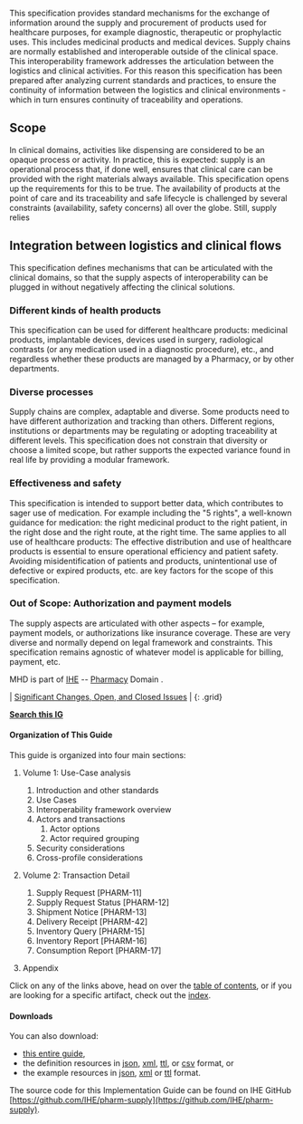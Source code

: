 
This specification provides standard mechanisms for the exchange of information around the supply and procurement of products used for healthcare purposes, for example diagnostic, therapeutic or prophylactic uses. This includes medicinal products and medical devices.
Supply chains are normally established and interoperable outside of the clinical space. This interoperability framework addresses the articulation between the logistics and clinical activities. For this reason this specification has been prepared after analyzing current standards and practices, to ensure the continuity of information between the logistics and clinical environments - which in turn ensures continuity of traceability and operations.

## Scope
In clinical domains, activities like dispensing are considered to be an opaque process or activity. In practice, this is expected: supply is an operational process that, if done well, ensures that clinical care can be provided with the right materials always available. This specification opens up the requirements for this to be true. The availability of products at the point of care and its traceability and safe lifecycle is challenged by several constraints (availability, safety concerns) all over the globe. Still, supply relies 

## Integration between logistics and clinical flows
This specification defines mechanisms that can be articulated with the clinical domains, so that the supply aspects of interoperability can be plugged in without negatively affecting the clinical solutions.

### Different kinds of health products
This specification can be used for different healthcare products: medicinal products, implantable devices, devices used in surgery, radiological contrasts (or any medication used in a diagnostic procedure), etc., and regardless whether these products are managed by a Pharmacy, or by other departments.
### Diverse processes
Supply chains are complex, adaptable and diverse. Some products need to have different authorization and tracking than others. Different regions, institutions or departments may be regulating or adopting traceability at different levels. This specification does not constrain that diversity or choose a limited scope, but rather supports the expected variance found in real life by providing a modular framework. 
### Effectiveness and safety
This specification is intended to support better data, which contributes to sager use of medication. For example including the "5 rights", a well-known guidance for medication: the right medicinal product to the right patient, in the right dose and the right route, at the right time. The same applies to all use of healthcare products: The effective distribution and use of healthcare products is essential to ensure operational efficiency and patient safety. Avoiding misidentification of patients and products, unintentional use of defective or expired products, etc. are key factors for the scope of this specification.
### Out of Scope: Authorization and payment models 
The supply aspects are articulated with other aspects – for example, payment models, or authorizations like insurance coverage. These are very diverse and normally depend on legal framework and constraints. This specification remains agnostic of whatever model is applicable for billing, payment, etc.



MHD is part of [IHE](https://profiles.ihe.net) -- [Pharmacy](https://profiles.ihe.net/PHARM) Domain .

<div markdown="1" class="stu-note">

| [Significant Changes, Open, and Closed Issues](issues.html) |
{: .grid}

**[Search this IG]()**

</div>

#### Organization of This Guide 

This guide is organized into four main sections:

1. Volume 1: Use-Case analysis
   1. Introduction and other standards
   2. Use Cases
   3. Interoperability framework overview
   4. Actors and transactions
       1. Actor options
       2. Actor required grouping
   5. Security considerations
   6. Cross-profile considerations


2. Volume 2: Transaction Detail
    1. Supply Request [PHARM-11]
    2. Supply Request Status [PHARM-12]
    3. Shipment Notice [PHARM-13]
    4. Delivery Receipt [PHARM-42]
    5. Inventory Query [PHARM-15]
    6. Inventory Report [PHARM-16]
    7. Consumption Report [PHARM-17]
   
3. Appendix
	<!-- 1. [Test Plan](testplan.html) -->

Click on any of the links above, head on over the [table of contents](toc.html), or
if you are looking for a specific artifact, check out the [index](artifacts.html).

#### Downloads

You can also download:

* [this entire guide](full-ig.zip),
* the definition resources in [json](definitions.json.zip), [xml](definitions.xml.zip), [ttl](definitions.ttl.zip), or [csv](csvs.zip) format, or
* the example resources in [json](examples.json.zip), [xml](examples.xml.zip) or [ttl](examples.ttl.zip) format.

The source code for this Implementation Guide can be found on IHE GitHub [https://github.com/IHE/pharm-supply](https://github.com/IHE/pharm-supply).
